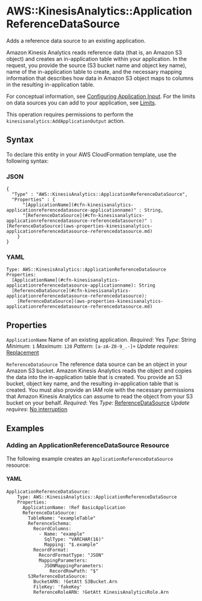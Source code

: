 # AWS::KinesisAnalytics::ApplicationReferenceDataSource<a name="aws-resource-kinesisanalytics-applicationreferencedatasource"></a>

Adds a reference data source to an existing application\.

Amazon Kinesis Analytics reads reference data \(that is, an Amazon S3 object\) and creates an in\-application table within your application\. In the request, you provide the source \(S3 bucket name and object key name\), name of the in\-application table to create, and the necessary mapping information that describes how data in Amazon S3 object maps to columns in the resulting in\-application table\.

 For conceptual information, see [Configuring Application Input](https://docs.aws.amazon.com/kinesisanalytics/latest/dev/how-it-works-input.html)\. For the limits on data sources you can add to your application, see [Limits](https://docs.aws.amazon.com/kinesisanalytics/latest/dev/limits.html)\.

 This operation requires permissions to perform the `kinesisanalytics:AddApplicationOutput` action\.

## Syntax<a name="aws-resource-kinesisanalytics-applicationreferencedatasource-syntax"></a>

To declare this entity in your AWS CloudFormation template, use the following syntax:

### JSON<a name="aws-resource-kinesisanalytics-applicationreferencedatasource-syntax.json"></a>

```
{
  "Type" : "AWS::KinesisAnalytics::ApplicationReferenceDataSource",
  "Properties" : {
      "[ApplicationName](#cfn-kinesisanalytics-applicationreferencedatasource-applicationname)" : String,
      "[ReferenceDataSource](#cfn-kinesisanalytics-applicationreferencedatasource-referencedatasource)" : [ReferenceDataSource](aws-properties-kinesisanalytics-applicationreferencedatasource-referencedatasource.md)
    }
}
```

### YAML<a name="aws-resource-kinesisanalytics-applicationreferencedatasource-syntax.yaml"></a>

```
Type: AWS::KinesisAnalytics::ApplicationReferenceDataSource
Properties:
  [ApplicationName](#cfn-kinesisanalytics-applicationreferencedatasource-applicationname): String
  [ReferenceDataSource](#cfn-kinesisanalytics-applicationreferencedatasource-referencedatasource):
    [ReferenceDataSource](aws-properties-kinesisanalytics-applicationreferencedatasource-referencedatasource.md)
```

## Properties<a name="aws-resource-kinesisanalytics-applicationreferencedatasource-properties"></a>

`ApplicationName`  <a name="cfn-kinesisanalytics-applicationreferencedatasource-applicationname"></a>
Name of an existing application\.
*Required*: Yes
*Type*: String
*Minimum*: `1`
*Maximum*: `128`
*Pattern*: `[a-zA-Z0-9_.-]+`
*Update requires*: [Replacement](https://docs.aws.amazon.com/AWSCloudFormation/latest/UserGuide/using-cfn-updating-stacks-update-behaviors.html#update-replacement)

`ReferenceDataSource`  <a name="cfn-kinesisanalytics-applicationreferencedatasource-referencedatasource"></a>
The reference data source can be an object in your Amazon S3 bucket\. Amazon Kinesis Analytics reads the object and copies the data into the in\-application table that is created\. You provide an S3 bucket, object key name, and the resulting in\-application table that is created\. You must also provide an IAM role with the necessary permissions that Amazon Kinesis Analytics can assume to read the object from your S3 bucket on your behalf\.
*Required*: Yes
*Type*: [ReferenceDataSource](aws-properties-kinesisanalytics-applicationreferencedatasource-referencedatasource.md)
*Update requires*: [No interruption](https://docs.aws.amazon.com/AWSCloudFormation/latest/UserGuide/using-cfn-updating-stacks-update-behaviors.html#update-no-interrupt)

## Examples<a name="aws-resource-kinesisanalytics-applicationreferencedatasource--examples"></a>

### Adding an ApplicationReferenceDataSource Resource<a name="aws-resource-kinesisanalytics-applicationreferencedatasource--examples--Adding_an_ApplicationReferenceDataSource_Resource"></a>

The following example creates an `ApplicationReferenceDataSource` resource:

#### YAML<a name="aws-resource-kinesisanalytics-applicationreferencedatasource--examples--Adding_an_ApplicationReferenceDataSource_Resource--yaml"></a>

```
ApplicationReferenceDataSource:
    Type: AWS::KinesisAnalytics::ApplicationReferenceDataSource
    Properties:
      ApplicationName: !Ref BasicApplication
      ReferenceDataSource:
        TableName: "exampleTable"
        ReferenceSchema:
          RecordColumns:
            - Name: "example"
              SqlType: "VARCHAR(16)"
              Mapping: "$.example"
          RecordFormat:
            RecordFormatType: "JSON"
            MappingParameters:
              JSONMappingParameters:
                RecordRowPath: "$"
        S3ReferenceDataSource:
          BucketARN: !GetAtt S3Bucket.Arn
          FileKey: 'fakeKey'
          ReferenceRoleARN: !GetAtt KinesisAnalyticsRole.Arn
```
